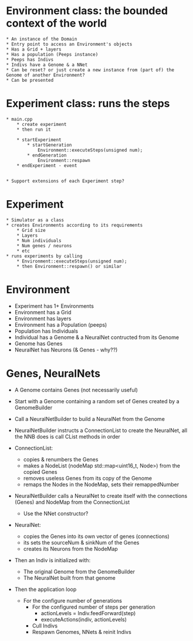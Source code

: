 # Environment class: the bounded context of the world
    * An instance of the Domain
    * Entry point to access an Environment's objects
    * Has a Grid + layers
    * Has a population (Peeps instance)
    * Peeps has Indivs
    * Indivs have a Genome & a NNet
    * Can be reset? or just create a new instance from (part of) the Genome of another Environment?
    * Can be presented

# Experiment class: runs the steps

    * main.cpp 
        * create experiment
        * then run it

        * startExperiment
            * startGeneration
                Environment::executeSteps(unsigned num);
            * endGeneration
                Environment::respawn
        * endExperiment - event


    * Support extensions of each Experiment step?
    
# Experiment
    * Simulator as a class
    * creates Environments according to its requirements
        * Grid size
        * Layers
        * Num individuals
        * Num genes / neurons
        * etc
    * runs experiments by calling
        * Environment::executeSteps(unsigned num);
        * then Environment::respawn() or similar

# Environment


* Experiment has 1+ Environments
* Environment has a Grid
* Environment has layers
* Environment has a Population (peeps)
* Population has Individuals
* Individual has a Genome & a NeuralNet contructed from its Genome
* Genome has Genes
* NeuralNet has Neurons (& Genes - why??)


# Genes, NeuralNets

* A Genome contains Genes (not necessarily useful)
* Start with a Genome containing a random set of Genes created by a GenomeBuilder
* Call a NeuralNetBuilder to build a NeuralNet from the Genome
* NeuralNetBuilder instructs a ConnectionList to create the NeuralNet, all the NNB does is call CList methods in order
* ConnectionList:
    * copies & renumbers the Genes
    * makes a NodeList (nodeMap std::map<uint16_t, Node>) from the copied Genes
    * removes useless Genes from its copy of the Genome
    * remaps the Nodes in the NodeMap, sets their remappedNumber

* NeuralNetBuilder calls a NeuralNet to create itself with the connections (Genes) and NodeMap from the ConnectionList
    * Use the NNet constructor?

* NeuralNet:
    * copies the Genes into its own vector of genes (connections)
    * its sets the sourceNum & sinkNum of the Genes
    * creates its Neurons from the NodeMap

* Then an Indiv is initialized with:
    * The original Genome from the GenomeBuilder
    * The NeuralNet built from that genome

* Then the application loop
    * For the configure number of generations
        * For the configured number of steps per generation
            * actionLevels = Indiv.feedForward(step)
            * executeActions(indiv, actionLevels)
        * Cull Indivs
        * Respawn Genomes, NNets & reinit Indivs
    

